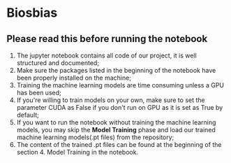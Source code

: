 # Biosbias
## Please read this before running the notebook
1. The jupyter notebook contains all code of our project, it is well structured and documented;
2. Make sure the packages listed in the beginning of the notebook have been properly installed on the machine;
3. Training the machine learning models are time consuming unless a GPU has been used;
4. If you're willing to train models on your own, make sure to set the parameter CUDA as False if you don't run on GPU as it is set as True by default; 
5. If you want to run the notebook without training the machine learning models, you may skip the **Model Training** phase and load our trained machine learning models(.pt files) from the repository;
6. The content of the trained .pt files can be found at the beginning of the section 4. Model Training in the notebook.

